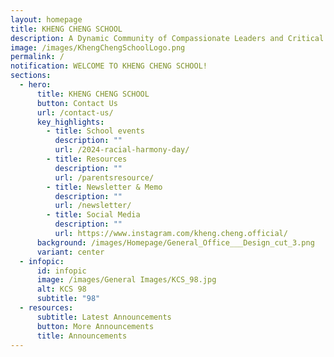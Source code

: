 ```yaml
---
layout: homepage
title: KHENG CHENG SCHOOL
description: A Dynamic Community of Compassionate Leaders and Critical Thinkers.
image: /images/KhengChengSchoolLogo.png
permalink: /
notification: WELCOME TO KHENG CHENG SCHOOL!
sections:
  - hero:
      title: KHENG CHENG SCHOOL
      button: Contact Us
      url: /contact-us/
      key_highlights:
        - title: School events
          description: ""
          url: /2024-racial-harmony-day/
        - title: Resources
          description: ""
          url: /parentsresource/
        - title: Newsletter & Memo
          description: ""
          url: /newsletter/
        - title: Social Media
          description: ""
          url: https://www.instagram.com/kheng.cheng.official/
      background: /images/Homepage/General_Office___Design_cut_3.png
      variant: center
  - infopic:
      id: infopic
      image: /images/General Images/KCS_98.jpg
      alt: KCS 98
      subtitle: "98"
  - resources:
      subtitle: Latest Announcements
      button: More Announcements
      title: Announcements
---
```

